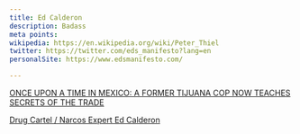 ```yaml
---
title: Ed Calderon
description: Badass
meta points:
wikipedia: https://en.wikipedia.org/wiki/Peter_Thiel
twitter: https://twitter.com/eds_manifesto?lang=en
personalSite: https://www.edsmanifesto.com/

---
```



[ONCE UPON A TIME IN MEXICO: A FORMER TIJUANA COP NOW TEACHES SECRETS OF THE TRADE](https://coffeeordie.com/mexican-police-ed-calderon/)

[Drug Cartel / Narcos Expert Ed Calderon](https://www.youtube.com/watch?v=cVaWsrC-aUs)
